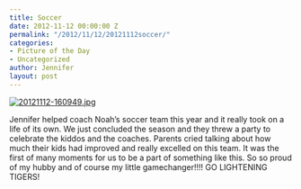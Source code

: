 ```yaml
---
title: Soccer
date: 2012-11-12 00:00:00 Z
permalink: "/2012/11/12/20121112soccer/"
categories:
- Picture of the Day
- Uncategorized
author: Jennifer
layout: post
---
```


[<img alt="20121112-160949.jpg" class="alignnone size-full" src="/teamelam/assets/images/Soccer/1352736592000-missing.jpg" />](/teamelam/assets/images/Soccer/1352736592000-missing.jpg)

Jennifer helped coach Noah&#8217;s soccer team this year and it really took on a life of its own. We just concluded the season and they threw a party to celebrate the kiddos and the coaches. Parents cried talking about how much their kids had improved and really excelled on this team. It was the first of many moments for us to be a part of something like this. So so proud of my hubby and of course my little gamechanger!!!! GO LIGHTENING TIGERS!
